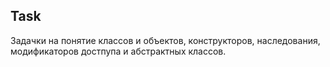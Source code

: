 ## Task
Задачки на понятие классов и объектов, конструкторов, наследования, модификаторов достпупа и абстрактных классов. 
